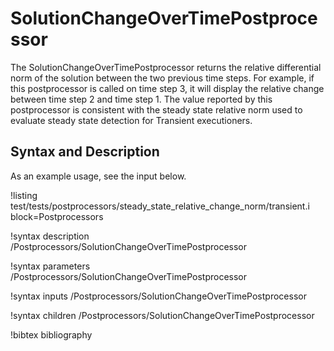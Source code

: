 # SolutionChangeOverTimePostprocessor

The SolutionChangeOverTimePostprocessor returns the relative differential
norm of the solution between the two previous time steps. For example, if this postprocessor
is called on time step 3, it will display the relative change between time step 2 and
time step 1. The value reported by this postprocessor is consistent with the
steady state relative norm used to evaluate steady state detection for
Transient executioners.

## Syntax and Description

As an example usage, see the input below.

!listing test/tests/postprocessors/steady_state_relative_change_norm/transient.i
  block=Postprocessors

!syntax description /Postprocessors/SolutionChangeOverTimePostprocessor

!syntax parameters /Postprocessors/SolutionChangeOverTimePostprocessor

!syntax inputs /Postprocessors/SolutionChangeOverTimePostprocessor

!syntax children /Postprocessors/SolutionChangeOverTimePostprocessor

!bibtex bibliography

